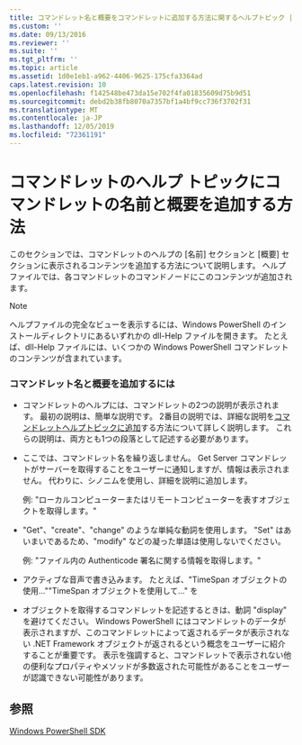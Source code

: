 ```yaml
---
title: コマンドレット名と概要をコマンドレットに追加する方法に関するヘルプトピック |Microsoft Docs
ms.custom: ''
ms.date: 09/13/2016
ms.reviewer: ''
ms.suite: ''
ms.tgt_pltfrm: ''
ms.topic: article
ms.assetid: 1d0e1eb1-a962-4406-9625-175cfa3364ad
caps.latest.revision: 10
ms.openlocfilehash: f142548be473da15e702f4fa01835609d75b9d51
ms.sourcegitcommit: debd2b38fb8070a7357bf1a4bf9cc736f3702f31
ms.translationtype: MT
ms.contentlocale: ja-JP
ms.lasthandoff: 12/05/2019
ms.locfileid: "72361191"
---
```

# <a name="how-to-add-the-cmdlet-name-and-synopsis-to-a-cmdlet-help-topic"></a>コマンドレットのヘルプ トピックにコマンドレットの名前と概要を追加する方法

このセクションでは、コマンドレットのヘルプの [名前] セクションと [概要] セクションに表示されるコンテンツを追加する方法について説明します。 ヘルプファイルでは、各コマンドレットのコマンドノードにこのコンテンツが追加されます。

> [!NOTE]
> ヘルプファイルの完全なビューを表示するには、Windows PowerShell のインストールディレクトリにあるいずれかの dll-Help ファイルを開きます。 たとえば、dll-Help ファイルには、いくつかの Windows PowerShell コマンドレットのコンテンツが含まれています。

### <a name="to-add-the-cmdlet-name-and-a-synopsis"></a>コマンドレット名と概要を追加するには

- コマンドレットのヘルプには、コマンドレットの2つの説明が表示されます。 最初の説明は、簡単な説明です。 2番目の説明では、詳細な説明を[コマンドレットヘルプトピックに追加](./how-to-add-a-cmdlet-description.md)する方法について詳しく説明します。 これらの説明は、両方とも1つの段落として記述する必要があります。

- ここでは、コマンドレット名を繰り返しません。 Get Server コマンドレットがサーバーを取得することをユーザーに通知しますが、情報は表示されません。 代わりに、シノニムを使用し、詳細を説明に追加します。

  例: "ローカルコンピューターまたはリモートコンピューターを表すオブジェクトを取得します。"

- "Get"、"create"、"change" のような単純な動詞を使用します。 "Set" はあいまいであるため、"modify" などの凝った単語は使用しないでください。

  例: "ファイル内の Authenticode 署名に関する情報を取得します。"

- アクティブな音声で書き込みます。 たとえば、"TimeSpan オブジェクトの使用...""TimeSpan オブジェクトを使用して..." を

- オブジェクトを取得するコマンドレットを記述するときは、動詞 "display" を避けてください。 Windows PowerShell にはコマンドレットのデータが表示されますが、このコマンドレットによって返されるデータが表示されない .NET Framework オブジェクトが返されるという概念をユーザーに紹介することが重要です。 表示を強調すると、コマンドレットで表示されない他の便利なプロパティやメソッドが多数返された可能性があることをユーザーが認識できない可能性があります。

## <a name="see-also"></a>参照

 [Windows PowerShell SDK](../windows-powershell-reference.md)